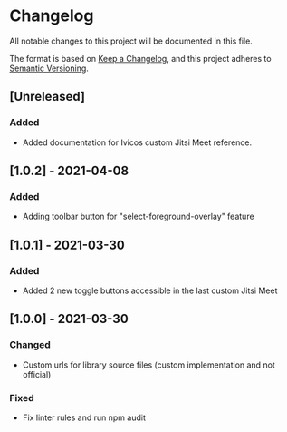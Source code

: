 # Changelog
All notable changes to this project will be documented in this file.

The format is based on [Keep a Changelog](https://keepachangelog.com/en/1.0.0/),
and this project adheres to [Semantic Versioning](https://semver.org/spec/v2.0.0.html).

## [Unreleased]
### Added
- Added documentation for Ivicos custom Jitsi Meet reference.

## [1.0.2] - 2021-04-08
### Added
- Adding toolbar button for "select-foreground-overlay" feature

## [1.0.1] - 2021-03-30
### Added
- Added 2 new toggle buttons accessible in the last custom Jitsi Meet

## [1.0.0] - 2021-03-30
### Changed
- Custom urls for library source files (custom implementation and not official)

### Fixed
- Fix linter rules and run npm audit